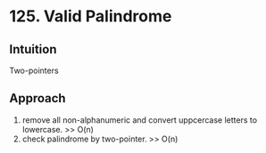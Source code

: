 # 125. Valid Palindrome

## Intuition
Two-pointers

## Approach
1. remove all non-alphanumeric and convert uppcercase letters to lowercase. >> O(n)
2. check palindrome by two-pointer. >> O(n)
